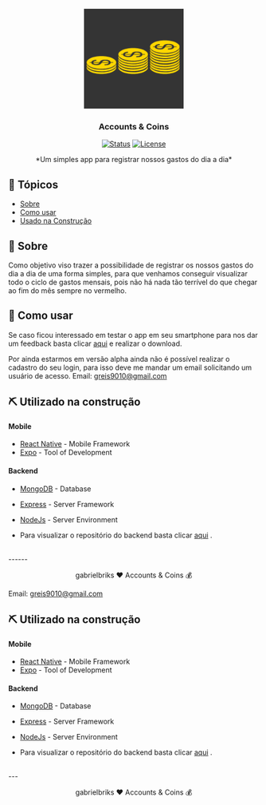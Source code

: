 
<p align="center">
  <a href="" rel="noopener">
 <img width=200px height=200px src="./mobile/assets/icon.png" alt="Project logo"></a>
</p>

<h3 align="center">Accounts & Coins</h3>

<div align="center">

[![Status](https://img.shields.io/badge/status-active-success.svg)]()
[![License](https://img.shields.io/badge/license-MIT-blue.svg)](/LICENSE)

</div>

 <!-- Few lines describing your project. -->

<p align="center"> *Um simples app para registrar nossos gastos do dia a dia*
    <br> 
</p>

## 📝 Tópicos

- [Sobre](#about)
- [Como usar](#usage)
- [Usado na Construção](#built_using)


## 🧐 Sobre <a name = "about"></a>
 
 Como objetivo viso trazer a possibilidade de registrar os nossos gastos do dia a dia de uma forma simples, para que venhamos conseguir visualizar todo o ciclo de gastos mensais, pois não há nada tão terrível do que chegar ao fim do mês sempre no vermelho.

## 🎈 Como usar <a name="usage"></a>

Se caso ficou interessado em testar o app em seu smartphone para nos dar um feedback basta clicar [aqui](https://exp-shell-app-assets.s3.us-west-1.amazonaws.com/android/%40gabriel.morais/accounts-coins-926eb4e2fb344cce90572effbb82cd08-signed.apk) e realizar o download.
 
 Por ainda estarmos em versão alpha ainda não é possível realizar o cadastro do seu login, para isso deve me mandar um email solicitando um usuário de acesso.
Email: greis9010@gmail.com




<!-- ## 🚀 Deployment <a name = "deployment"></a>

Add additional notes about how to deploy this on a live system. -->

## ⛏️ Utilizado na construção <a name = "built_using"></a>

#### Mobile
- [React Native](https://reactnative.dev/) - Mobile Framework
- [Expo](https://expo.io/learn) - Tool of Development
  
#### Backend
- [MongoDB](https://www.mongodb.com/) - Database
- [Express](https://expressjs.com/) - Server Framework
- [NodeJs](https://nodejs.org/en/) - Server Environment

- Para visualizar o repositório do backend basta clicar [aqui](https://github.com/gabrielbriks/accounts.coins/tree/deploy/backend) .

<br/>
------
<p align="center">gabrielbriks ❤ Accounts & Coins 💰</p>

<!-- ## ✍️ Autor <a name = "authors"></a>

<p align="center"> 
</p>


<!-- ## 🎉 Acknowledgements <a name = "acknowledgement"></a>

- Hat tip to anyone whose code was used
- Inspiration
- References -->

Email: greis9010@gmail.com




<!-- ## 🚀 Deployment <a name = "deployment"></a>

Add additional notes about how to deploy this on a live system. -->

## ⛏️ Utilizado na construção <a name = "built_using"></a>

#### Mobile
- [React Native](https://reactnative.dev/) - Mobile Framework
- [Expo](https://expo.io/learn) - Tool of Development
  
#### Backend
- [MongoDB](https://www.mongodb.com/) - Database
- [Express](https://expressjs.com/) - Server Framework
- [NodeJs](https://nodejs.org/en/) - Server Environment

- Para visualizar o repositório do backend basta clicar [aqui](https://github.com/gabrielbriks/accounts.coins/tree/deploy/backend) .

<br/>
---
<p align="center">gabrielbriks ❤ Accounts & Coins 💰</p>

<!-- ## ✍️ Autor <a name = "authors"></a>

<p align="center"> 
</p>


<!-- ## 🎉 Acknowledgements <a name = "acknowledgement"></a>

- Hat tip to anyone whose code was used
- Inspiration
- References -->
